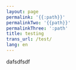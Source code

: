 ```yaml
---
layout: page
permalink: '{{:path}}'
permalinkTwo: '{{path}}'
permalinkThree: ':path'
title: testing
trans_url: /test/
lang: en
---
```

dafsdfsdf